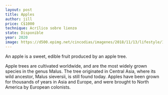 ```yaml
---
layout: post
title: Apples
author: jill
price: C$1000
technique: Acrílico sobre lienzo
state: Disponible
year: 2020
image: https://d500.epimg.net/cincodias/imagenes/2018/11/13/lifestyle/1542113135_776401_1542116070_noticia_normal.jpg
---
```

An apple is a sweet, edible fruit produced by an apple tree.

Apple trees are cultivated worldwide, and are the most widely grown species in
the genus Malus. The tree originated in Central Asia, where its wild ancestor,
Malus sieversii, is still found today. Apples have been grown for thousands of
years in Asia and Europe, and were brought to North America by European
colonists.